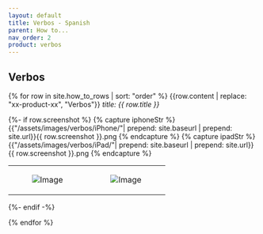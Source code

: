 ```yaml
---
layout: default
title: Verbos - Spanish
parent: How to...
nav_order: 2
product: verbos
---
```



<h2>Verbos</h2>

{% for row in site.how_to_rows | sort: "order" %}
{{row.content | replace: "xx-product-xx", "Verbos"}}
<em>title: {{ row.title }}</em>

{%- if row.screenshot %}
{% capture iphoneStr %} {{"/assets/images/verbos/iPhone/"| prepend: site.baseurl | prepend: site.url}}{{ row.screenshot  }}.png {% endcapture %}
{% capture ipadStr %} {{"/assets/images/verbos/iPad/"| prepend: site.baseurl | prepend: site.url}}{{ row.screenshot  }}.png {% endcapture %}
<table>
<tbody>
	<tr>
		<td class = "iphone">
			<figure >
				<img class="iphone"  src="{{ iphoneStr }}" alt="Image" />
			</figure>
		</td>
		<td  class = "ipad">
			<figure>
				<img class="ipad"  src="{{ ipadStr }}" alt="Image" />
			</figure>
		</td>
	</tr>
</tbody>
</table>
{%- endif -%}

{% endfor %}


